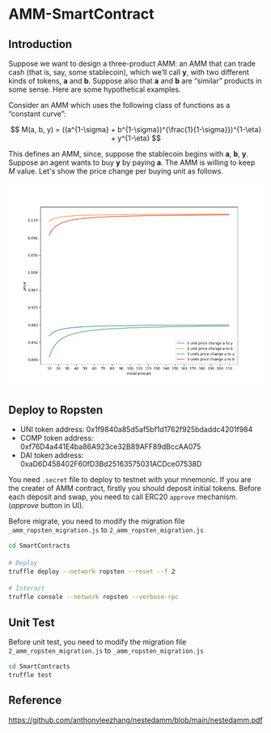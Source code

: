 # AMM-SmartContract


## Introduction

Suppose we want to design a three-product AMM: an AMM that can trade cash (that is, say, some stablecoin), which we’ll call **y**, with two different kinds of tokens, **a** and **b**. Suppose also that **a** and **b** are “similar” products in some sense. Here are some hypothetical examples.

Consider an AMM which uses the following class of functions as a “constant curve”:

$$ M(a, b, y) = ((a^{1-\sigma} + b^{1-\sigma})^{\frac{1}{1-\sigma}})^{1-\eta} + y^{1-\eta} $$

This defines an AMM, since, suppose the stablecoin begins with **a**, **b**, **y**. Suppose an agent wants to buy **y** by paying **a**.
The AMM is willing to keep *M* value. Let's show the price change per buying unit as follows.

<p align="center">
  <img src="./Analyze/price_chart.png" />
</p>

## Deploy to Ropsten

- UNI token address: 0x1f9840a85d5af5bf1d1762f925bdaddc4201f984
- COMP token address: 0xf76D4a441E4ba86A923ce32B89AFF89dBccAA075
- DAI token address: 0xaD6D458402F60fD3Bd25163575031ACDce07538D

You need `.secret` file to deploy to testnet with your mnemonic.
If you are the creater of AMM contract, firstly you should deposit initial tokens. 
Before each deposit and swap, you need to call ERC20 `approve` mechanism. (*approve* button in UI).

Before migrate, you need to modify the migration file `_amm_ropsten_migration.js` to `2_amm_ropsten_migration.js`

```bash
cd SmartContracts

# Deploy
truffle deploy --network ropsten --reset --f 2

# Interact
truffle console --network ropsten --verbose-rpc
```

## Unit Test

Before unit test, you need to modify the migration file `2_amm_ropsten_migration.js` to `_amm_ropsten_migration.js`

```bash
cd SmartContracts
truffle test
```

## Reference 

https://github.com/anthonyleezhang/nestedamm/blob/main/nestedamm.pdf

